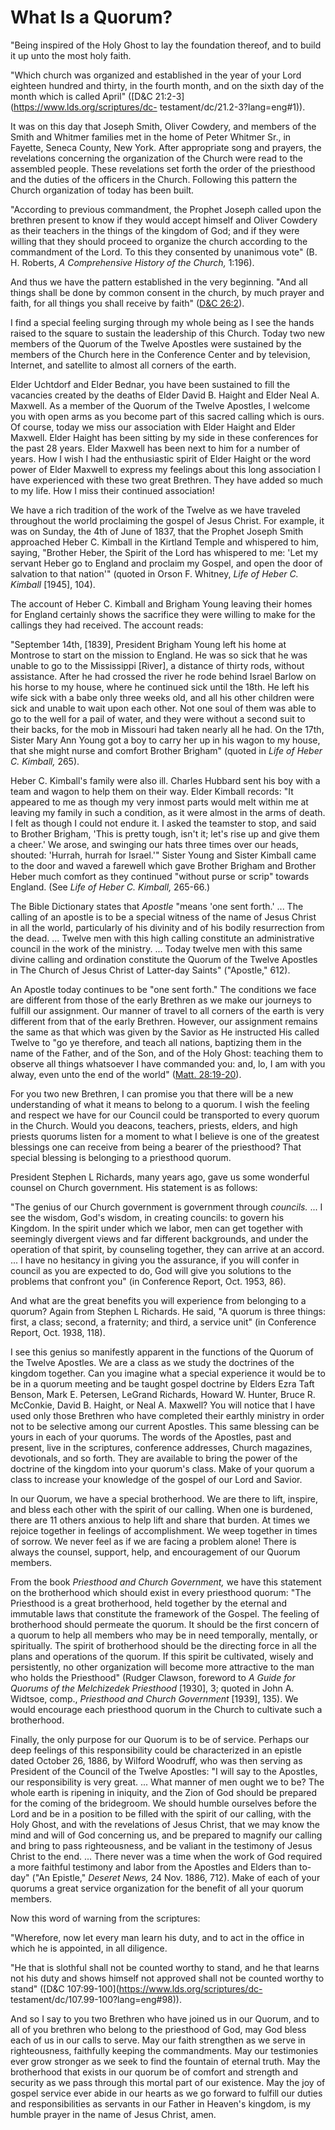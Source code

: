 # What Is a Quorum?

"Being inspired of the Holy Ghost to lay the foundation thereof, and to build
it up unto the most holy faith.

"Which church was organized and established in the year of your Lord eighteen
hundred and thirty, in the fourth month, and on the sixth day of the month
which is called April" ([D&amp;C 21:2-3](https://www.lds.org/scriptures/dc-
testament/dc/21.2-3?lang=eng#1)).

It was on this day that Joseph Smith, Oliver Cowdery, and members of the Smith
and Whitmer families met in the home of Peter Whitmer Sr., in Fayette, Seneca
County, New York. After appropriate song and prayers, the revelations
concerning the organization of the Church were read to the assembled people.
These revelations set forth the order of the priesthood and the duties of the
officers in the Church. Following this pattern the Church organization of
today has been built.

"According to previous commandment, the Prophet Joseph called upon the
brethren present to know if they would accept himself and Oliver Cowdery as
their teachers in the things of the kingdom of God; and if they were willing
that they should proceed to organize the church according to the commandment
of the Lord. To this they consented by unanimous vote" (B. H. Roberts, _A
Comprehensive History of the Church,_ 1:196).

And thus we have the pattern established in the very beginning. "And all
things shall be done by common consent in the church, by much prayer and
faith, for all things you shall receive by faith" ([D&amp;C
26:2](https://www.lds.org/scriptures/dc-testament/dc/26.2?lang=eng#1)).

I find a special feeling surging through my whole being as I see the hands
raised to the square to sustain the leadership of this Church. Today two new
members of the Quorum of the Twelve Apostles were sustained by the members of
the Church here in the Conference Center and by television, Internet, and
satellite to almost all corners of the earth.

Elder Uchtdorf and Elder Bednar, you have been sustained to fill the vacancies
created by the deaths of Elder David B. Haight and Elder Neal A. Maxwell. As a
member of the Quorum of the Twelve Apostles, I welcome you with open arms as
you become part of this sacred calling which is ours. Of course, today we miss
our association with Elder Haight and Elder Maxwell. Elder Haight has been
sitting by my side in these conferences for the past 28 years. Elder Maxwell
has been next to him for a number of years. How I wish I had the enthusiastic
spirit of Elder Haight or the word power of Elder Maxwell to express my
feelings about this long association I have experienced with these two great
Brethren. They have added so much to my life. How I miss their continued
association!

We have a rich tradition of the work of the Twelve as we have traveled
throughout the world proclaiming the gospel of Jesus Christ. For example, it
was on Sunday, the 4th of June of 1837, that the Prophet Joseph Smith
approached Heber C. Kimball in the Kirtland Temple and whispered to him,
saying, "Brother Heber, the Spirit of the Lord has whispered to me: 'Let my
servant Heber go to England and proclaim my Gospel, and open the door of
salvation to that nation'" (quoted in Orson F. Whitney, _Life of Heber C.
Kimball_ [1945], 104).

The account of Heber C. Kimball and Brigham Young leaving their homes for
England certainly shows the sacrifice they were willing to make for the
callings they had received. The account reads:

"September 14th, [1839], President Brigham Young left his home at Montrose to
start on the mission to England. He was so sick that he was unable to go to
the Mississippi [River], a distance of thirty rods, without assistance. After
he had crossed the river he rode behind Israel Barlow on his horse to my
house, where he continued sick until the 18th. He left his wife sick with a
babe only three weeks old, and all his other children were sick and unable to
wait upon each other. Not one soul of them was able to go to the well for a
pail of water, and they were without a second suit to their backs, for the mob
in Missouri had taken nearly all he had. On the 17th, Sister Mary Ann Young
got a boy to carry her up in his wagon to my house, that she might nurse and
comfort Brother Brigham" (quoted in _Life of Heber C. Kimball,_ 265).

Heber C. Kimball's family were also ill. Charles Hubbard sent his boy with a
team and wagon to help them on their way. Elder Kimball records: "It appeared
to me as though my very inmost parts would melt within me at leaving my family
in such a condition, as it were almost in the arms of death. I felt as though
I could not endure it. I asked the teamster to stop, and said to Brother
Brigham, 'This is pretty tough, isn't it; let's rise up and give them a
cheer.' We arose, and swinging our hats three times over our heads, shouted:
'Hurrah, hurrah for Israel.'" Sister Young and Sister Kimball came to the door
and waved a farewell which gave Brother Brigham and Brother Heber much comfort
as they continued "without purse or scrip" towards England. (See _Life of
Heber C. Kimball,_ 265-66.)

The Bible Dictionary states that _Apostle_ "means 'one sent forth.' ... The
calling of an apostle is to be a special witness of the name of Jesus Christ
in all the world, particularly of his divinity and of his bodily resurrection
from the dead. ... Twelve men with this high calling constitute an
administrative council in the work of the ministry. ... Today twelve men with
this same divine calling and ordination constitute the Quorum of the Twelve
Apostles in The Church of Jesus Christ of Latter-day Saints" ("Apostle," 612).

An Apostle today continues to be "one sent forth." The conditions we face are
different from those of the early Brethren as we make our journeys to fulfill
our assignment. Our manner of travel to all corners of the earth is very
different from that of the early Brethren. However, our assignment remains the
same as that which was given by the Savior as He instructed His called Twelve
to "go ye therefore, and teach all nations, baptizing them in the name of the
Father, and of the Son, and of the Holy Ghost: teaching them to observe all
things whatsoever I have commanded you: and, lo, I am with you alway, even
unto the end of the world" ([Matt.
28:19-20](https://www.lds.org/scriptures/nt/matt/28.19-20?lang=eng#18)).

For you two new Brethren, I can promise you that there will be a new
understanding of what it means to belong to a quorum. I wish the feeling and
respect we have for our Council could be transported to every quorum in the
Church. Would you deacons, teachers, priests, elders, and high priests quorums
listen for a moment to what I believe is one of the greatest blessings one can
receive from being a bearer of the priesthood? That special blessing is
belonging to a priesthood quorum.

President Stephen L Richards, many years ago, gave us some wonderful counsel
on Church government. His statement is as follows:

"The genius of our Church government is government through _councils._ ... I see
the wisdom, God's wisdom, in creating councils: to govern his Kingdom. In the
spirit under which we labor, men can get together with seemingly divergent
views and far different backgrounds, and under the operation of that spirit,
by counseling together, they can arrive at an accord. ... I have no hesitancy in
giving you the assurance, if you will confer in council as you are expected to
do, God will give you solutions to the problems that confront you" (in
Conference Report, Oct. 1953, 86).

And what are the great benefits you will experience from belonging to a
quorum? Again from Stephen L Richards. He said, "A quorum is three things:
first, a class; second, a fraternity; and third, a service unit" (in
Conference Report, Oct. 1938, 118).

I see this genius so manifestly apparent in the functions of the Quorum of the
Twelve Apostles. We are a class as we study the doctrines of the kingdom
together. Can you imagine what a special experience it would be to be in a
quorum meeting and be taught gospel doctrine by Elders Ezra Taft Benson, Mark
E. Petersen, LeGrand Richards, Howard W. Hunter, Bruce R. McConkie, David B.
Haight, or Neal A. Maxwell? You will notice that I have used only those
Brethren who have completed their earthly ministry in order not to be
selective among our current Apostles. This same blessing can be yours in each
of your quorums. The words of the Apostles, past and present, live in the
scriptures, conference addresses, Church magazines, devotionals, and so forth.
They are available to bring the power of the doctrine of the kingdom into your
quorum's class. Make of your quorum a class to increase your knowledge of the
gospel of our Lord and Savior.

In our Quorum, we have a special brotherhood. We are there to lift, inspire,
and bless each other with the spirit of our calling. When one is burdened,
there are 11 others anxious to help lift and share that burden. At times we
rejoice together in feelings of accomplishment. We weep together in times of
sorrow. We never feel as if we are facing a problem alone! There is always the
counsel, support, help, and encouragement of our Quorum members.

From the book _Priesthood and Church Government,_ we have this statement on
the brotherhood which should exist in every priesthood quorum: "The Priesthood
is a great brotherhood, held together by the eternal and immutable laws that
constitute the framework of the Gospel. The feeling of brotherhood should
permeate the quorum. It should be the first concern of a quorum to help all
members who may be in need temporally, mentally, or spiritually. The spirit of
brotherhood should be the directing force in all the plans and operations of
the quorum. If this spirit be cultivated, wisely and persistently, no other
organization will become more attractive to the man who holds the Priesthood"
(Rudger Clawson, foreword to _A Guide for Quorums of the Melchizedek
Priesthood_ [1930], 3; quoted in John A. Widtsoe, comp., _Priesthood and
Church Government_ [1939], 135). We would encourage each priesthood quorum in
the Church to cultivate such a brotherhood.

Finally, the only purpose for our Quorum is to be of service. Perhaps our deep
feelings of this responsibility could be characterized in an epistle dated
October 26, 1886, by Wilford Woodruff, who was then serving as President of
the Council of the Twelve Apostles: "I will say to the Apostles, our
responsibility is very great. ... What manner of men ought we to be? The whole
earth is ripening in iniquity, and the Zion of God should be prepared for the
coming of the bridegroom. We should humble ourselves before the Lord and be in
a position to be filled with the spirit of our calling, with the Holy Ghost,
and with the revelations of Jesus Christ, that we may know the mind and will
of God concerning us, and be prepared to magnify our calling and bring to pass
righteousness, and be valiant in the testimony of Jesus Christ to the end. ...
There never was a time when the work of God required a more faithful testimony
and labor from the Apostles and Elders than to-day" ("An Epistle," _Deseret
News,_ 24 Nov. 1886, 712). Make of each of your quorums a great service
organization for the benefit of all your quorum members.

Now this word of warning from the scriptures:

"Wherefore, now let every man learn his duty, and to act in the office in
which he is appointed, in all diligence.

"He that is slothful shall not be counted worthy to stand, and he that learns
not his duty and shows himself not approved shall not be counted worthy to
stand" ([D&amp;C 107:99-100](https://www.lds.org/scriptures/dc-
testament/dc/107.99-100?lang=eng#98)).

And so I say to you two Brethren who have joined us in our Quorum, and to all
of you brethren who belong to the priesthood of God, may God bless each of us
in our calls to serve. May our faith strengthen as we serve in righteousness,
faithfully keeping the commandments. May our testimonies ever grow stronger as
we seek to find the fountain of eternal truth. May the brotherhood that exists
in our quorum be of comfort and strength and security as we pass through this
mortal part of our existence. May the joy of gospel service ever abide in our
hearts as we go forward to fulfill our duties and responsibilities as servants
in our Father in Heaven's kingdom, is my humble prayer in the name of Jesus
Christ, amen.

